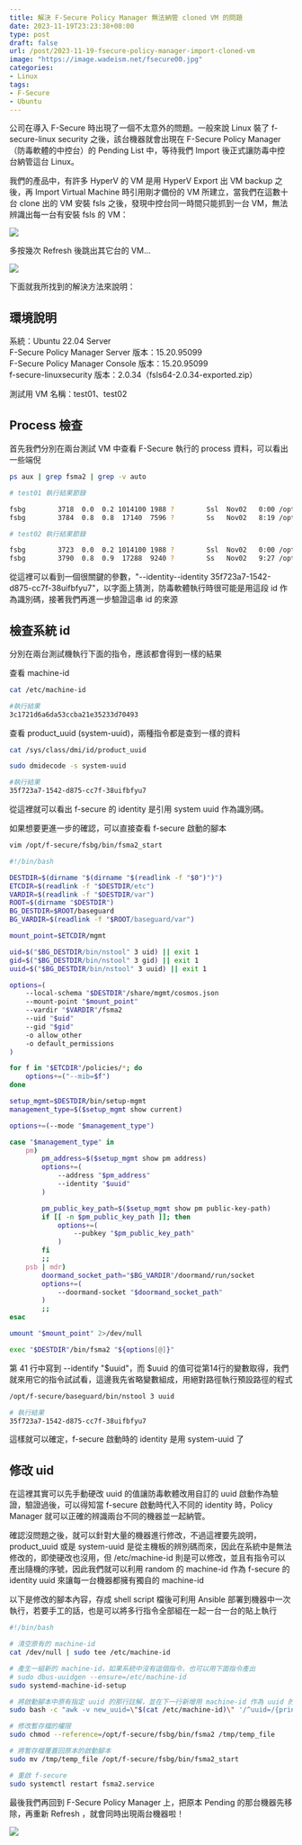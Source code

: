 ```yaml
---
title: 解決 F-Secure Policy Manager 無法納管 cloned VM 的問題
date: 2023-11-19T23:23:38+08:00
type: post
draft: false
url: /post/2023-11-19-fsecure-policy-manager-import-cloned-vm
image: "https://image.wadeism.net/fsecure00.jpg"
categories:
- Linux
tags:
- F-Secure
- Ubuntu
---
```


公司在導入 F-Secure 時出現了一個不太意外的問題。一般來說 Linux 裝了 f-secure-linux security 之後，該台機器就會出現在 F-Secure Policy Manager（防毒軟體的中控台）的 Pending List 中，等待我們 Import 後正式讓防毒中控台納管這台 Linux。

我們的產品中，有許多 HyperV 的 VM 是用 HyperV Export 出 VM backup 之後，再 Import Virtual Machine 時引用剛才備份的 VM 所建立，當我們在這數十台 clone 出的 VM 安裝 fsls 之後，發現中控台同一時間只能抓到一台 VM，無法辨識出每一台有安裝 fsls 的 VM：

![](https://image.wadeism.net/fsecure01.jpg)

多按幾次 Refresh 後跳出其它台的 VM…

![](https://image.wadeism.net/fsecure02.jpg)

下面就我所找到的解決方法來說明：


## 環境說明
系統：Ubuntu 22.04 Server<br/>
F-Secure Policy Manager Server 版本：15.20.95099<br/>
F-Secure Policy Manager Console 版本：15.20.95099<br/>
f-secure-linuxsecurity 版本：2.0.34（fsls64-2.0.34-exported.zip）<br/>

測試用 VM 名稱：test01、test02


## Process 檢查
首先我們分別在兩台測試 VM 中查看 F-Secure 執行的 process 資料，可以看出一些端倪

```bash
ps aux | grep fsma2 | grep -v auto
```

```sh
# test01 執行結果節錄

fsbg        3718  0.0  0.2 1014100 1988 ?        Ssl  Nov02   0:00 /opt/f-secure/linuxsecurity/bin/lswebserver --fsma2-socket /var/opt/f-secure/fsbg/fsma2/run/socket --unix /var/opt/f-secure/linuxsecurity/webserver/run/socket --update-service-socket /var/opt/f-secure/fsbg/updated/run/socket
fsbg        3784  0.8  0.8  17140  7596 ?        Ss   Nov02   8:19 /opt/f-secure/fsbg/bin/fsma2 --local-schema /opt/f-secure/fsbg/share/mgmt/cosmos.json --mount-point /etc/opt/f-secure/fsbg/mgmt --vardir /var/opt/f-secure/fsbg/fsma2 --uid 998 --gid 999 -o allow_other -o default_permissions --mib=/etc/opt/f-secure/fsbg/policies/fsbg.mib.json --mode pm --address https://192.168.23.50:443 --identity 35f723a7-1542-d875-cc7f-38uifbfyu7 --pubkey /var/opt/f-secure/fsbg/setup/pm-server-key.pub
```

```sh
# test02 執行結果節錄

fsbg        3723  0.0  0.2 1014100 1988 ?        Ssl  Nov02   0:00 /opt/f-secure/linuxsecurity/bin/lswebserver --fsma2-socket /var/opt/f-secure/fsbg/fsma2/run/socket --unix /var/opt/f-secure/linuxsecurity/webserver/run/socket --update-service-socket /var/opt/f-secure/fsbg/updated/run/socket
fsbg        3790  0.8  0.9  17288  9240 ?        Ss   Nov02   9:27 /opt/f-secure/fsbg/bin/fsma2 --local-schema /opt/f-secure/fsbg/share/mgmt/cosmos.json --mount-point /etc/opt/f-secure/fsbg/mgmt --vardir /var/opt/f-secure/fsbg/fsma2 --uid 998 --gid 999 -o allow_other -o default_permissions --mib=/etc/opt/f-secure/fsbg/policies/fsbg.mib.json --mode pm --address https://192.168.23.50:443 --identity 35f723a7-1542-d875-cc7f-38uifbfyu7 --pubkey /var/opt/f-secure/fsbg/setup/pm-server-key.pub
```

從這裡可以看到一個很關鍵的參數，"<span class="hl-green">--identity</span>--identity 35f723a7-1542-d875-cc7f-38uifbfyu7"，以字面上猜測，防毒軟體執行時很可能是用這段 id 作為識別碼，接著我們再進一步驗證這串 id 的來源


## 檢查系統 id
分別在兩台測試機執行下面的指令，應該都會得到一樣的結果

查看 machine-id
```sh
cat /etc/machine-id
```

```sh
#執行結果
3c1721d6a6da53ccba21e35233d70493
```

查看 product_uuid (system-uuid)，兩種指令都是查到一樣的資料

```sh
cat /sys/class/dmi/id/product_uuid
```
```sh
sudo dmidecode -s system-uuid
```
```sh
#執行結果
35f723a7-1542-d875-cc7f-38uifbfyu7
```

從這裡就可以看出 f-secure 的 identity 是引用 <span class="hl-green">system uuid</span> 作為識別碼。

如果想要更進一步的確認，可以直接查看 f-secure 啟動的腳本

```sh
vim /opt/f-secure/fsbg/bin/fsma2_start
```

```sh
#!/bin/bash

DESTDIR=$(dirname "$(dirname "$(readlink -f "$0")")")
ETCDIR=$(readlink -f "$DESTDIR/etc")
VARDIR=$(readlink -f "$DESTDIR/var")
ROOT=$(dirname "$DESTDIR")
BG_DESTDIR=$ROOT/baseguard
BG_VARDIR=$(readlink -f "$ROOT/baseguard/var")

mount_point=$ETCDIR/mgmt

uid=$("$BG_DESTDIR/bin/nstool" 3 uid) || exit 1
gid=$("$BG_DESTDIR/bin/nstool" 3 gid) || exit 1
uuid=$("$BG_DESTDIR/bin/nstool" 3 uuid) || exit 1

options=(
    --local-schema "$DESTDIR"/share/mgmt/cosmos.json
    --mount-point "$mount_point"
    --vardir "$VARDIR"/fsma2
    --uid "$uid"
    --gid "$gid"
    -o allow_other
    -o default_permissions
)

for f in "$ETCDIR"/policies/*; do
    options+=("--mib=$f")
done

setup_mgmt=$DESTDIR/bin/setup-mgmt
management_type=$($setup_mgmt show current)

options+=(--mode "$management_type")

case "$management_type" in
    pm)
        pm_address=$($setup_mgmt show pm address)
        options+=(
            --address "$pm_address"
            --identity "$uuid"
        )

        pm_public_key_path=$($setup_mgmt show pm public-key-path)
        if [[ -n $pm_public_key_path ]]; then
            options+=(
                --pubkey "$pm_public_key_path"
            )
        fi
        ;;
    psb | mdr)
        doormand_socket_path="$BG_VARDIR"/doormand/run/socket
        options+=(
            --doormand-socket "$doormand_socket_path"
        )
        ;;
esac

umount "$mount_point" 2>/dev/null

exec "$DESTDIR"/bin/fsma2 "${options[@]}"
```

第 41 行中寫到 <span class="hl-green">--identify "$uuid"</span>，而 $uuid 的值可從第14行的變數取得，我們就來用它的指令試試看，這邊我先省略變數組成，用絕對路徑執行預設路徑的程式


```sh
/opt/f-secure/baseguard/bin/nstool 3 uuid
```

```sh
# 執行結果
35f723a7-1542-d875-cc7f-38uifbfyu7
```

這樣就可以確定，f-secure 啟動時的 identity 是用 system-uuid 了


## 修改 uid

在這裡其實可以先手動硬改 uuid 的值讓防毒軟體改用自訂的 uuid 啟動作為驗證，驗證過後，可以得知當 f-secure 啟動時代入不同的 identity 時，Policy Manager 就可以正確的辨識兩台不同的機器並一起納管。

確認沒問題之後，就可以針對大量的機器進行修改，不過這裡要先說明，product_uuid 或是 system-uuid 是從主機板的辨別碼而來，因此在系統中是無法修改的，即使硬改也沒用，但 /etc/machine-id 則是可以修改，並且有指令可以產出隨機的序號，因此我們就可以利用 random 的 machine-id 作為 f-secure 的 identity uuid 來讓每一台機器都擁有獨自的 machine-id

以下是修改的腳本內容，存成 shell script 檔後可利用 Ansible 部署到機器中一次執行，若要手工的話，也是可以將多行指令全部組在一起一台一台的貼上執行

```sh
#!/bin/bash

# 清空原有的 machine-id
cat /dev/null | sudo tee /etc/machine-id

# 產生一組新的 machine-id，如果系統中沒有這個指令，也可以用下面指令產出
# sudo dbus-uuidgen --ensure=/etc/machine-id
sudo systemd-machine-id-setup

# 將啟動腳本中原有指定 uuid 的那行註解，並在下一行新增用 machine-id 作為 uuid 的值，最後將內容匯出到暫存檔
sudo bash -c "awk -v new_uuid=\"$(cat /etc/machine-id)\" '/^uuid=/{print \"#\"\$0 RS \"uuid=\" new_uuid; next} 1' /opt/f-secure/fsbg/bin/fsma2_start > /tmp/temp_file"

# 修改暫存檔的權限
sudo chmod --reference=/opt/f-secure/fsbg/bin/fsma2 /tmp/temp_file

# 將暫存檔覆蓋回原本的啟動腳本
sudo mv /tmp/temp_file /opt/f-secure/fsbg/bin/fsma2_start

# 重啟 f-secure
sudo systemctl restart fsma2.service
```

最後我們再回到 F-Secure Policy Manager 上，把原本 Pending 的那台機器先移除，再重新 Refresh ，就會同時出現兩台機器啦！

![](https://image.wadeism.net/fsecure03.jpg)